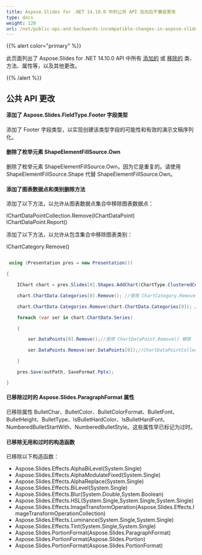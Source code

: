 ```yaml
---
title: Aspose.Slides for .NET 14.10.0 中的公共 API 及向后不兼容更改
type: docs
weight: 120
url: /net/public-api-and-backwards-incompatible-changes-in-aspose-slides-for-net-14-10-0/
---
```


{{% alert color="primary" %}} 

此页面列出了 Aspose.Slides for .NET 14.10.0 API 中所有 [添加的](/slides/net/public-api-and-backwards-incompatible-changes-in-aspose-slides-for-net-14-10-0/) 或 [移除的](/slides/net/public-api-and-backwards-incompatible-changes-in-aspose-slides-for-net-14-10-0/) 类、方法、属性等，以及其他更改。

{{% /alert %}} 
## **公共 API 更改**
#### **添加了 Aspose.Slides.FieldType.Footer 字段类型**
添加了 Footer 字段类型，以实现创建该类型字段的可能性和有效的演示文稿序列化。
#### **删除了枚举元素 ShapeElementFillSource.Own**
删除了枚举元素 ShapeElementFillSource.Own，因为它是重复的。请使用 ShapeElementFillSource.Shape 代替 ShapeElementFillSource.Own。
#### **添加了图表数据点和类别删除方法**
添加了以下方法，以允许从图表数据点集合中移除图表数据点：

IChartDataPointCollection.Remove(IChartDataPoint)
IChartDataPoint.Report()

添加了以下方法，以允许从包含集合中移除图表类别：

IChartCategory.Remove()

``` csharp

 using (Presentation pres = new Presentation())

{

    IChart chart = pres.Slides[0].Shapes.AddChart(ChartType.ClusteredColumn, 50, 50, 450, 400, true);

    chart.ChartData.Categories[0].Remove(); //使用 ChartCategory.Remove() 移除

    chart.ChartData.Categories.Remove(chart.ChartData.Categories[0]); //使用 ChartCategoryCollection.Remove() 移除

    foreach (var ser in chart.ChartData.Series)

    {

        ser.DataPoints[0].Remove();//使用 ChartDataPoint.Remove() 移除

        ser.DataPoints.Remove(ser.DataPoints[0]);//ChartDataPointCollection.Remove()

    }

    pres.Save(outPath, SaveFormat.Pptx);

}

``` 
#### **已移除过时的 Aspose.Slides.ParagraphFormat 属性**
已移除属性 BulletChar、BulletColor、BulletColorFormat、BulletFont、BulletHeight、BulletType、IsBulletHardColor、IsBulletHardFont、NumberedBulletStartWith、NumberedBulletStyle。这些属性早已标记为过时。
#### **已移除无用和过时的构造函数**
已移除以下构造函数：

- Aspose.Slides.Effects.AlphaBiLevel(System.Single)
- Aspose.Slides.Effects.AlphaModulateFixed(System.Single)
- Aspose.Slides.Effects.AlphaReplace(System.Single)
- Aspose.Slides.Effects.BiLevel(System.Single)
- Aspose.Slides.Effects.Blur(System.Double,System.Boolean)
- Aspose.Slides.Effects.HSL(System.Single,System.Single,System.Single)
- Aspose.Slides.Effects.ImageTransformOperation(Aspose.Slides.Effects.ImageTransformOperationCollection)
- Aspose.Slides.Effects.Luminance(System.Single,System.Single)
- Aspose.Slides.Effects.Tint(System.Single,System.Single)
- Aspose.Slides.PortionFormat(Aspose.Slides.ParagraphFormat)
- Aspose.Slides.PortionFormat(Aspose.Slides.Portion)
- Aspose.Slides.PortionFormat(Aspose.Slides.PortionFormat)